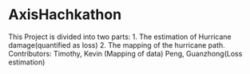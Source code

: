# AxisHachkathon
 This Project is divided into two parts: 1. The estimation of Hurricane damage(quantified as loss) 2. The mapping of the hurricane path.
 \
Contributors: Timothy, Kevin (Mapping of data) Peng, Guanzhong(Loss estimation)

